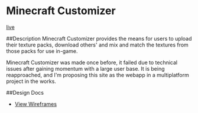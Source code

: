 # Minecraft Customizer

[live](http://afcojor.herokuapp.com)

##Description
Minecraft Customizer provides the means for users to upload their texture packs, download others' and mix and match the textures from those packs for use in-game.

Minecraft Customizer was made once before, it failed due to technical issues after gaining momentum with a large user base. It is being reapproached, and I'm proposing this site as the webapp in a multiplatform project in the works.

##Design Docs
* [View Wireframes][views]

[views]: ./docs/views.md
